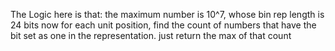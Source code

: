 The Logic here is that:
the maximum number is 10^7, whose bin rep length is 24 bits
now for each unit position, find the count of numbers that have the bit set as one in the representation.
just return the max of that count
​
​